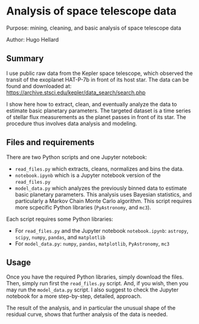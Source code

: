 # Analysis of space telescope data

Purpose: mining, cleaning, and basic analysis of space telescope data

Author: Hugo Hellard

## Summary
I use public raw data from the Kepler space telescope, which observed the transit of the exoplanet HAT-P-7b in front of its host star.
The data can be found and downloaded at: https://archive.stsci.edu/kepler/data_search/search.php

I show here how to extract, clean, and eventually analyze the data to estimate basic planetary parameters. The targeted dataset is a time series of stellar flux 
measurements as the planet passes in front of its star. The procedure thus involves data analysis and modeling.

## Files and requirements
There are two Python scripts and one Jupyter notebook:
- `read_files.py` which extracts, cleans, normalizes and bins the data.
- `notebook.ipynb` which is a Jupyter notebook version of the `read_files.py`
- `model_data.py` which analyzes the previously binned data to estimate basic planetary parameters. This analysis uses Bayesian statistics, and particularly 
a Markov Chain Monte Carlo algorithm. This script requires more scpecific Python libraries (`PyAstronomy`, and `mc3`).

Each script requires some Python libraries:
- For `read_files.py` and the Jupyter notebook `notebook.ipynb`: `astropy`, `scipy`, `numpy`, `pandas`, and `matplotlib`
- For `model_data.py`: `numpy`, `pandas`, `matplotlib`, `PyAstronomy`, `mc3`

## Usage
Once you have the required Python libraries, simply download the files. Then, simply run first the `read_files.py` script. And, if you wish, then you may run 
the `model_data.py` script. I also suggest to check the Jupyter notebook for a more step-by-step, detailed, approach.

The result of the analysis, and in particular the unusual shape of the residual curve, shows that further analysis of the data is needed.
